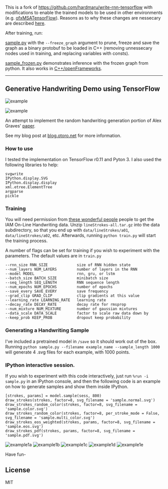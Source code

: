 This is a fork of https://github.com/hardmaru/write-rnn-tensorflow with modifications to enable the trained models to be used in other environments (e.g. [ofxMSATensorFlow](https://github.com/memo/ofxMSATensorFlow)). Reasons as to why these changes are nessecary are described [here](https://github.com/memo/ofxMSATensorFlow/wiki/Loading-and-using-trained-tensorflow-models-in-openFrameworks).

After training, run:

[sample.py](https://github.com/memo/char-rnn-tensorflow/blob/master/sample.py) with the `--freeze_graph` argument to prune, freeze and save the graph as a binary protobuf to be loaded in C++ (removing unnessecary nodes used in training, and replacing variables with consts).

[sample_frozen.py](https://github.com/memo/char-rnn-tensorflow/blob/master/test_frozen.py) demonstrates inference with the frozen graph from python. It also works in [C++/openFrameworks](https://github.com/memo/ofxMSATensorFlow/blob/master/example-handwriting-rnn/src/example-handwriting-rnn.cpp).

----

## Generative Handwriting Demo using TensorFlow

![example](https://cdn.rawgit.com/hardmaru/write-rnn-tensorflow/master/svg/example.svg)

![example](https://cdn.rawgit.com/hardmaru/write-rnn-tensorflow/master/svg/many_examples.svg)

An attempt to implement the random handwriting generation portion of Alex Graves' [paper](http://arxiv.org/abs/1308.0850).

See my blog post at [blog.otoro.net](http://blog.otoro.net/2015/12/12/handwriting-generation-demo-in-tensorflow) for more information.

### How to use

I tested the implementation on TensorFlow r0.11 and Pyton 3.  I also used the following libraries to help:

```
svgwrite
IPython.display.SVG
IPython.display.display
xml.etree.ElementTree
argparse
pickle
```

### Training

You will need permission from [these wonderful people](http://www.iam.unibe.ch/fki/databases/iam-on-line-handwriting-database) people to get the IAM On-Line Handwriting data.  Unzip `lineStrokes-all.tar.gz` into the data subdirectory, so that you end up with `data/lineStrokes/a01`, `data/lineStrokes/a02`, etc.  Afterwards, running `python train.py` will start the training process.

A number of flags can be set for training if you wish to experiment with the parameters.  The default values are in `train.py`

```
--rnn_size RNN_SIZE             size of RNN hidden state
--num_layers NUM_LAYERS         number of layers in the RNN
--model MODEL                   rnn, gru, or lstm
--batch_size BATCH_SIZE         minibatch size
--seq_length SEQ_LENGTH         RNN sequence length
--num_epochs NUM_EPOCHS         number of epochs
--save_every SAVE_EVERY         save frequency
--grad_clip GRAD_CLIP           clip gradients at this value
--learning_rate LEARNING_RATE   learning rate
--decay_rate DECAY_RATE         decay rate for rmsprop
--num_mixture NUM_MIXTURE       number of gaussian mixtures
--data_scale DATA_SCALE         factor to scale raw data down by
--keep_prob KEEP_PROB           dropout keep probability
```

### Generating a Handwriting Sample

I've included a pretrained model in `/save` so it should work out of the box.  Running `python sample.py --filename example_name --sample_length 1000` will generate 4 .svg files for each example, with 1000 points.

### IPython interactive session.

If you wish to experiment with this code interactively, just run `%run -i sample.py` in an IPython console, and then the following code is an example on how to generate samples and show them inside IPython.

```
[strokes, params] = model.sample(sess, 800)
draw_strokes(strokes, factor=8, svg_filename = 'sample.normal.svg')
draw_strokes_random_color(strokes, factor=8, svg_filename = 'sample.color.svg')
draw_strokes_random_color(strokes, factor=8, per_stroke_mode = False, svg_filename = 'sample.multi_color.svg')
draw_strokes_eos_weighted(strokes, params, factor=8, svg_filename = 'sample.eos.svg')
draw_strokes_pdf(strokes, params, factor=8, svg_filename = 'sample.pdf.svg')

```

![example1a](https://cdn.rawgit.com/hardmaru/write-rnn-tensorflow/master/svg/example1.normal.svg)
![example1b](https://cdn.rawgit.com/hardmaru/write-rnn-tensorflow/master/svg/example1.color.svg)
![example1c](https://cdn.rawgit.com/hardmaru/write-rnn-tensorflow/master/svg/example1.multi_color.svg)
![example1d](https://cdn.rawgit.com/hardmaru/write-rnn-tensorflow/master/svg/example1.eos_pdf.svg)
![example1e](https://cdn.rawgit.com/hardmaru/write-rnn-tensorflow/master/svg/example1.pdf.svg)

Have fun-

## License

MIT


